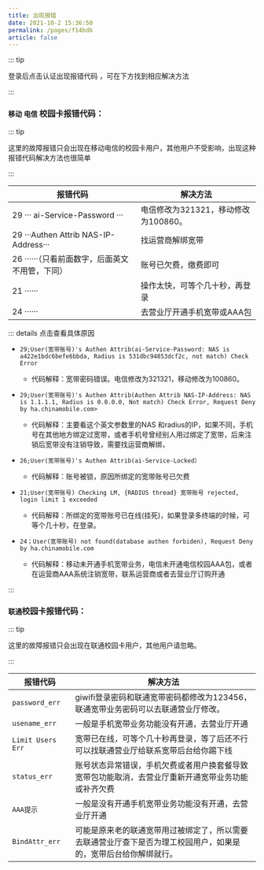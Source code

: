 ```yaml
---
title: 出现报错
date: 2021-10-2 15:36:50
permalink: /pages/f14bdb
article: false
---
```


::: tip 

登录后点击认证出现报错代码<Badge text="部分手机可能是乱码" type="error" /> ，可在下方找到相应解决方法

:::


### `移动` `电信` 校园卡报错代码：

::: tip 

这里的故障报错只会出现在移动电信的校园卡用户，其他用户不受影响，出现这种报错代码解决方法也很简单

:::


|报错代码|解决方法|
|----|----|
|29 ··· ai-Service-Password ···|电信修改为321321，移动修改为100860。|
|29 ···Authen Attrib NAS-IP-Address···|找运营商解绑宽带|
|26 ······（只看前面数字，后面英文不用管，下同）|账号已欠费，缴费即可|
|21 ······|操作太快，可等个几十秒，再登录|
|24 ······|去营业厅开通手机宽带或AAA包|


::: details 点击查看具体原因

- `29;User(宽带账号)'s Authen Attrib(ai-Service-Password: NAS is a422e1bdc6befe6bbda, Radius is 531dbc94853dcf2c, not match) Check Error`
    - 代码解释：宽带密码错误。电信修改为321321，移动修改为100860。

  
 - `29;User(宽带账号)'s Authen Attrib(Authen Attrib NAS-IP-Address: NAS is 1.1.1.1, Radius is 0.0.0.0, Not match) Check Error, Request Deny by ha.chinamobile.com>`
    - 代码解释：主要看这个英文参数里的NAS 和radius的IP，如果不同，手机号在其他地方绑定过宽带，或者手机号曾经别人用过绑定了宽带，后来注销后宽带没有注销导致，需要找运营商解绑，

 - `26;User(宽带账号)'s Authen Attrib(ai-Service-Locked）`
    - 代码解释：账号被锁，原因所绑定的宽带账号已欠费

 - `21;User(宽带账号) Checking LM, {RADIUS thread} 宽带账号 rejected, login limit 1 exceeded`
    - 代码解释：所绑定的宽带账号已在线(挂死)，如果登录多终端的时候，可等个几十秒，在登录。

 - `24；User(宽带账号) not found(database authen forbiden), Request Deny by ha.chinamobile.com`
    - 代码解释：移动未开通手机宽带业务，电信未开通电信校园AAA包，或者在运营商AAA系统注销宽带，联系运营商或者去营业厅订购开通



:::





### `联通`校园卡报错代码：


::: tip 

这里的故障报错只会出现在联通校园卡用户，其他用户请忽略。

:::



|报错代码|解决方法|
|----|----|
|`password_err`  |giwifi登录密码和联通宽带密码都修改为123456，联通宽带业务密码可以去联通营业厅修改。|
|`usename_err `  |一般是手机宽带业务功能没有开通，去营业厅开通|
|`Limit Users Err  ` |宽带已在线，可等个几十秒再登录，等了后还不行可以找联通营业厅给联系宽带后台给你踢下线|
| `status_err    `   |账号状态异常错误，手机欠费或者用户换套餐导致宽带包功能取消，去营业厅重新开通宽带业务功能或补齐欠费|
|`AAA提示   `   |一般是没有开通手机宽带业务功能没有开通，去营业厅开通|
|`BindAttr_err  `  |可能是原来老的联通宽带用过被绑定了，所以需要去联通营业厅查下是否为理工校园用户，如果是的，宽带后台给你解绑就行。|




